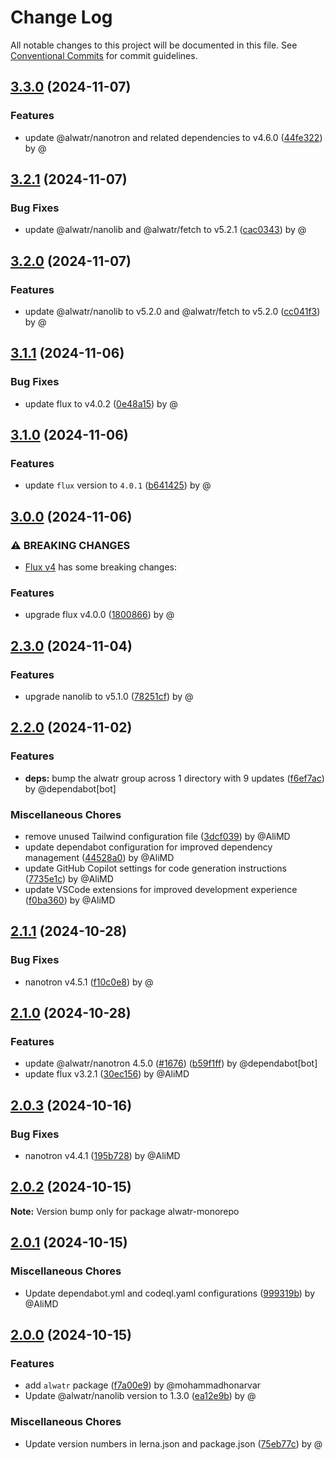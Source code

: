 # Change Log

All notable changes to this project will be documented in this file.
See [Conventional Commits](https://conventionalcommits.org) for commit guidelines.

## [3.3.0](https://github.com/Alwatr/alwatr/compare/v3.2.1...v3.3.0) (2024-11-07)

### Features

* update @alwatr/nanotron and related dependencies to v4.6.0 ([44fe322](https://github.com/Alwatr/alwatr/commit/44fe3227a5eeed5012a8c98ccb8187b9b49253d5)) by @

## [3.2.1](https://github.com/Alwatr/alwatr/compare/v3.2.0...v3.2.1) (2024-11-07)

### Bug Fixes

* update @alwatr/nanolib and @alwatr/fetch to v5.2.1 ([cac0343](https://github.com/Alwatr/alwatr/commit/cac03435f9b6b990b13541c2d055ff429b9bb056)) by @

## [3.2.0](https://github.com/Alwatr/alwatr/compare/v3.1.1...v3.2.0) (2024-11-07)

### Features

* update @alwatr/nanolib to v5.2.0 and @alwatr/fetch to v5.2.0 ([cc041f3](https://github.com/Alwatr/alwatr/commit/cc041f37ea291ce9d7ba8178cac498c2fdca223f)) by @

## [3.1.1](https://github.com/Alwatr/alwatr/compare/v3.1.0...v3.1.1) (2024-11-06)

### Bug Fixes

* update flux to v4.0.2 ([0e48a15](https://github.com/Alwatr/alwatr/commit/0e48a15b43613c8a43f72b1dc191516ab382c638)) by @

## [3.1.0](https://github.com/Alwatr/alwatr/compare/v3.0.0...v3.1.0) (2024-11-06)

### Features

* update `flux` version to `4.0.1` ([b641425](https://github.com/Alwatr/alwatr/commit/b641425cb09abf5bae623a1d4e679e05d8a553eb)) by @

## [3.0.0](https://github.com/Alwatr/alwatr/compare/v2.3.0...v3.0.0) (2024-11-06)

### ⚠ BREAKING CHANGES

* [Flux v4](https://github.com/Alwatr/flux/releases/tag/v4.0.0) has some breaking changes:

### Features

* upgrade flux v4.0.0 ([1800866](https://github.com/Alwatr/alwatr/commit/1800866e867f4a0d90880d130f4d81b4114e66ef)) by @

## [2.3.0](https://github.com/Alwatr/alwatr/compare/v2.2.0...v2.3.0) (2024-11-04)

### Features

* upgrade nanolib to v5.1.0 ([78251cf](https://github.com/Alwatr/alwatr/commit/78251cfc4123516f6f028912597206777ee3b762)) by @

## [2.2.0](https://github.com/Alwatr/alwatr/compare/v2.1.1...v2.2.0) (2024-11-02)

### Features

* **deps:** bump the alwatr group across 1 directory with 9 updates ([f6ef7ac](https://github.com/Alwatr/alwatr/commit/f6ef7ac8fee35ce26722928cb3a255eb7b3870b5)) by @dependabot[bot]

### Miscellaneous Chores

* remove unused Tailwind configuration file ([3dcf039](https://github.com/Alwatr/alwatr/commit/3dcf039ee0c0b5e674525c734ef83aec18bbc2d1)) by @AliMD
* update dependabot configuration for improved dependency management ([44528a0](https://github.com/Alwatr/alwatr/commit/44528a02bde5b08f27185e5bf18b74dd50a7550e)) by @AliMD
* update GitHub Copilot settings for code generation instructions ([7735e1c](https://github.com/Alwatr/alwatr/commit/7735e1c8e88f5c86d672d8003bd4ce8f069dc72b)) by @AliMD
* update VSCode extensions for improved development experience ([f0ba360](https://github.com/Alwatr/alwatr/commit/f0ba360d53e49602a462e797b23748355523e762)) by @AliMD

## [2.1.1](https://github.com/Alwatr/alwatr/compare/v2.1.0...v2.1.1) (2024-10-28)

### Bug Fixes

* nanotron v4.5.1 ([f10c0e8](https://github.com/Alwatr/alwatr/commit/f10c0e87167e639f9874b69101aec8f46555cbc8)) by @

## [2.1.0](https://github.com/Alwatr/alwatr/compare/v2.0.3...v2.1.0) (2024-10-28)

### Features

* update @alwatr/nanotron 4.5.0 ([#1676](https://github.com/Alwatr/alwatr/issues/1676)) ([b59f1ff](https://github.com/Alwatr/alwatr/commit/b59f1ffced648630d14f0d197efc3ae3f9d89575)) by @dependabot[bot]
* update flux v3.2.1 ([30ec156](https://github.com/Alwatr/alwatr/commit/30ec156ed8ee72c6e69c95a40049a549a7d3c239)) by @AliMD

## [2.0.3](https://github.com/Alwatr/alwatr/compare/v2.0.2...v2.0.3) (2024-10-16)

### Bug Fixes

* nanotron v4.4.1 ([195b728](https://github.com/Alwatr/alwatr/commit/195b72833352a5c3a3af2e53210ffc300f886e04)) by @AliMD

## [2.0.2](https://github.com/Alwatr/alwatr/compare/v2.0.1...v2.0.2) (2024-10-15)

**Note:** Version bump only for package alwatr-monorepo

## [2.0.1](https://github.com/Alwatr/alwatr/compare/v2.0.0...v2.0.1) (2024-10-15)

### Miscellaneous Chores

* Update dependabot.yml and codeql.yaml configurations ([999319b](https://github.com/Alwatr/alwatr/commit/999319bfd253d136918f0f86c39ea114010e12bf)) by @AliMD

## [2.0.0](https://github.com/Alwatr/alwatr/compare/v1.1.2...v2.0.0) (2024-10-15)

### Features

* add `alwatr` package ([f7a00e9](https://github.com/Alwatr/alwatr/commit/f7a00e9fc949ad83013be1b3e21013090afe09ab)) by @mohammadhonarvar
* Update @alwatr/nanolib version to 1.3.0 ([ea12e9b](https://github.com/Alwatr/alwatr/commit/ea12e9b56374a19fe54b81f7a815a56575c9c11d)) by @

### Miscellaneous Chores

* Update version numbers in lerna.json and package.json ([75eb77c](https://github.com/Alwatr/alwatr/commit/75eb77c3882b06719d402c8b53a5c229d9b475bd)) by @
